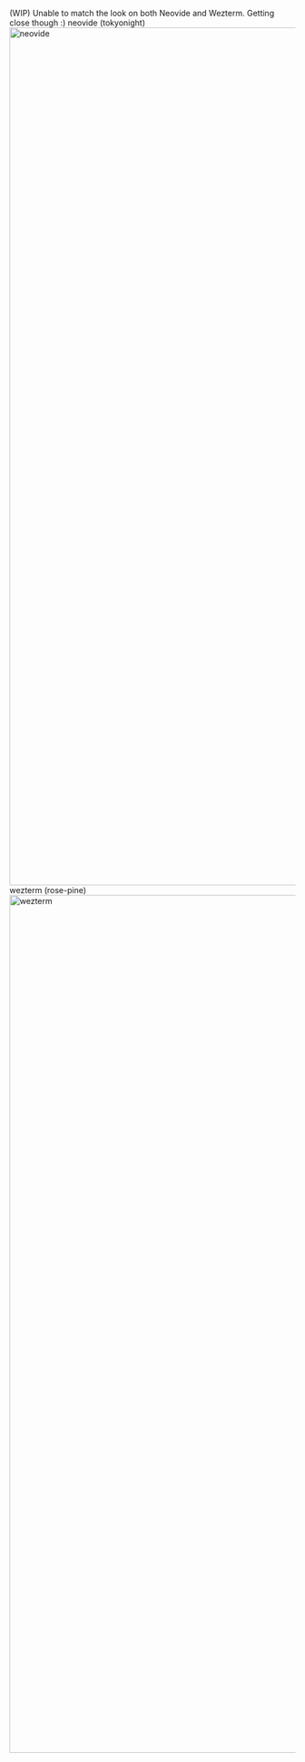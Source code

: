 (WIP) Unable to match the look on both Neovide and Wezterm. Getting close though :)
neovide (tokyonight)
<img width="1512" alt="neovide" src="https://github.com/user-attachments/assets/0d313b18-f7bb-48d4-bc0c-227ce96ad558">
wezterm (rose-pine)
<img width="1512" alt="wezterm" src="https://github.com/user-attachments/assets/88fdbc05-c5b5-4485-89d3-a600e542c0e9">
